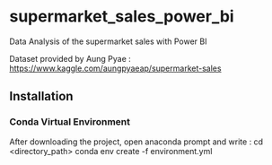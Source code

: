 # supermarket_sales_power_bi
Data Analysis of the supermarket sales with Power BI

Dataset provided by Aung Pyae : https://www.kaggle.com/aungpyaeap/supermarket-sales

## Installation

### Conda Virtual Environment
After downloading the project, open anaconda prompt and write : cd <directory_path>
conda env create -f environment.yml
